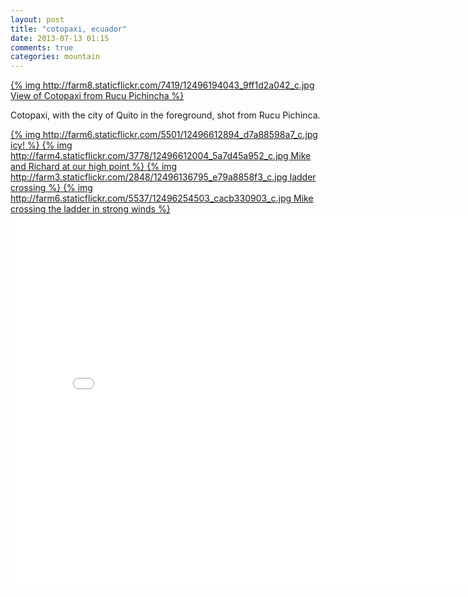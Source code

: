 ```yaml
---
layout: post
title: "cotopaxi, ecuador"
date: 2013-07-13 01:15
comments: true
categories: mountain
---
```

<a href="http://farm8.staticflickr.com/7419/12496194043_55ed4b96eb_o.jpg">
  {% img http://farm8.staticflickr.com/7419/12496194043_9ff1d2a042_c.jpg View of Cotopaxi from Rucu Pichincha %}
</a>

Cotopaxi, with the city of Quito in the foreground, shot from Rucu Pichinca.


<a href="http://farm6.staticflickr.com/5501/12496612894_81aa181a12_o.jpg">
  {% img http://farm6.staticflickr.com/5501/12496612894_d7a88598a7_c.jpg icy! %}
</a>

<a href="http://farm4.staticflickr.com/3778/12496612004_74c51c87ee_o.jpg">
  {% img http://farm4.staticflickr.com/3778/12496612004_5a7d45a952_c.jpg Mike and Richard at our high point %}
</a>

<a href="http://farm3.staticflickr.com/2848/12496136795_737304f09c_o.jpg">
  {% img http://farm3.staticflickr.com/2848/12496136795_e79a8858f3_c.jpg ladder crossing %}
</a>

<a href="http://farm6.staticflickr.com/5537/12496254503_008ce0c2dd_o.jpg">
  {% img http://farm6.staticflickr.com/5537/12496254503_cacb330903_c.jpg Mike crossing the ladder in strong winds %}
</a>

<iframe width="800" height="600" src="//www.youtube.com/embed/v6CJb_EYtFM" frameborder="0" allowfullscreen></iframe>
